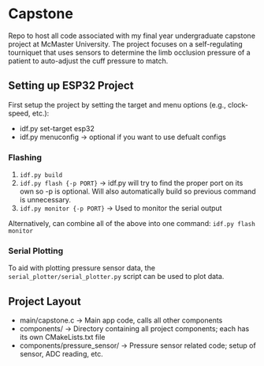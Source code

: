 # Capstone

Repo to host all code associated with my final year undergraduate capstone
project at McMaster University. The project focuses on a self-regulating
tourniquet that uses sensors to determine the limb occlusion pressure of a
patient to auto-adjust the cuff pressure to match.

## Setting up ESP32 Project

First setup the project by setting the target and menu options (e.g.,
clock-speed, etc.):

- idf.py set-target esp32
- idf.py menuconfig -> optional if you want to use defualt configs

### Flashing

1. `idf.py build`
2. `idf.py flash {-p PORT}` -> idf.py will try to find the proper port on its
   own so -p is optional. Will also automatically build so previous command is
   unnecessary.
3. `idf.py monitor {-p PORT}` -> Used to monitor the serial output

Alternatively, can combine all of the above into one command:
`idf.py flash monitor`

### Serial Plotting

To aid with plotting pressure sensor data, the
`serial_plotter/serial_plotter.py` script can be used to plot data.

## Project Layout

- main/capstone.c -> Main app code, calls all other components
- components/ -> Directory containing all project components; each has its own
  CMakeLists.txt file
- components/pressure_sensor/ -> Pressure sensor related code; setup of sensor,
  ADC reading, etc.
